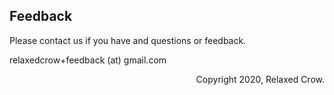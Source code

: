## Feedback

Please contact us if you have and questions or feedback.

relaxedcrow+feedback (at) gmail.com

<p style="text-align: right">Copyright 2020, Relaxed Crow.</p>

